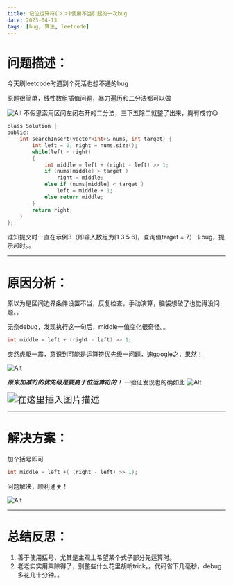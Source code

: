 ```yaml
---
title: 记位运算符(＞＞)使用不当引起的一次bug
date: 2023-04-13
tags: [bug, 算法, leetcode]
---
```


# 问题描述：
今天刷leetcode时遇到个死活也想不通的bug

原题很简单，线性数组插值问题，暴力遍历和二分法都可以做

 ![Alt](https://s2.loli.net/2023/04/13/ifSOReA2dapUFsh.png)
不假思索用区间左闭右开的二分法，三下五除二就整了出来，胸有成竹😋

```c
class Solution {
public:
    int searchInsert(vector<int>& nums, int target) {
        int left = 0, right = nums.size();
        while(left < right)
        {
            int middle = left + (right - left) >> 1;
            if (nums[middle] > target )
                right = middle;
            else if (nums[middle] < target )
                left = middle + 1;
            else return middle;
        }
        return right;
    }
};
```
谁知提交时一直在示例3（即输入数组为[1 3 5 6]，查询值target = 7）卡bug，提示超时。。


---

# 原因分析：

原以为是区间边界条件设置不当，反复检查，手动演算，脑袋想破了也觉得没问题。。

无奈debug，发现执行这一句后，middle一值变化很奇怪。。

```c
int middle = left + (right - left) >> 1;
```

突然虎躯一震，意识到可能是运算符优先级一问题，速google之，果然！

![Alt](https://s2.loli.net/2023/04/13/ildhp5643oy9vXw.png)

***原来加减符的优先级是要高于位运算符的！***
一验证发现也的确如此
![Alt](https://s2.loli.net/2023/04/13/r8KHytNjmulQXIv.png)



<img src="https://s2.loli.net/2023/04/13/KAjqC3TBVaHz6yn.jpg" alt="在这里插入图片描述" style="zoom:150%;" />


---

# 解决方案：
加个括号即可
```c
int middle = left +( (right - left) >> 1);
```
问题解决，顺利通关！

![Alt](https://s2.loli.net/2023/04/13/F43VoBR2bUnkCjs.png)

---

# 总结反思：
1. 善于使用括号，尤其是主观上希望某个式子部分先运算时。
2. 老老实实用乘除得了，别整些什么花里胡哨trick。。代码省下几毫秒，debug多花几十分钟。。